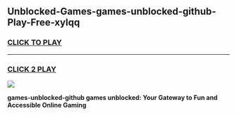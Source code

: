 
## Unblocked-Games-games-unblocked-github-Play-Free-xylqq
<h3>
<a href="https://premium76.site?title=games-unblocked-github&ref=23A">CLICK TO PLAY</a></h3>
<hr>

<h3>
<a href="https://premium76.site?title=games-unblocked-github&ref=23A">CLICK 2 PLAY</a>
  
</h3>

<a href="https://premium76.site?title=games-unblocked-github&ref=23A"><img src="https://clearcache.store/games.png"></a>


**games-unblocked-github games unblocked: Your Gateway to Fun and Accessible Online Gaming**
